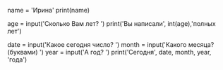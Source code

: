 name = 'Ирина'
print(name)

age = input('Сколько Вам лет? ')
print('Вы написали', int(age),'полных лет')

date = input('Какое сегодня число? ')
month = input('Какого месяца? (буквами) ')
year = input('А год? ')
print('Сегодня', date, month, year, 'года')
